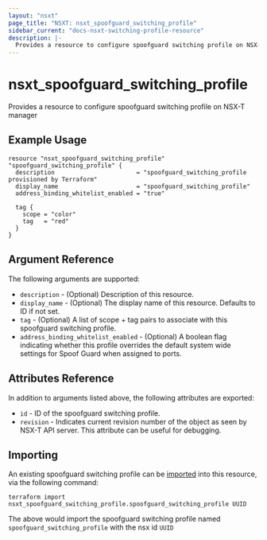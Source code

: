 ```yaml
---
layout: "nsxt"
page_title: "NSXT: nsxt_spoofguard_switching_profile"
sidebar_current: "docs-nsxt-switching-profile-resource"
description: |-
  Provides a resource to configure spoofguard switching profile on NSX-T manager
---
```


# nsxt_spoofguard_switching_profile

Provides a resource to configure spoofguard switching profile on NSX-T manager

## Example Usage

```hcl
resource "nsxt_spoofguard_switching_profile" "spoofguard_switching_profile" {
  description                       = "spoofguard_switching_profile provisioned by Terraform"
  display_name                      = "spoofguard_switching_profile"
  address_binding_whitelist_enabled = "true"

  tag {
    scope = "color"
    tag   = "red"
  }
}
```

## Argument Reference

The following arguments are supported:

* `description` - (Optional) Description of this resource.
* `display_name` - (Optional) The display name of this resource. Defaults to ID if not set.
* `tag` - (Optional) A list of scope + tag pairs to associate with this spoofguard switching profile.
* `address_binding_whitelist_enabled` - (Optional) A boolean flag indicating whether this profile overrides the default system wide settings for Spoof Guard when assigned to ports.


## Attributes Reference

In addition to arguments listed above, the following attributes are exported:

* `id` - ID of the spoofguard switching profile.
* `revision` - Indicates current revision number of the object as seen by NSX-T API server. This attribute can be useful for debugging.


## Importing

An existing spoofguard switching profile can be [imported][docs-import] into this resource, via the following command:

[docs-import]: /docs/import/index.html

```
terraform import nsxt_spoofguard_switching_profile.spoofguard_switching_profile UUID
```

The above would import the spoofguard switching profile named `spoofguard_switching_profile` with the nsx id `UUID`
